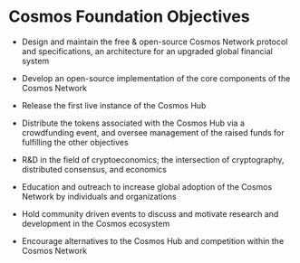 # Cosmos Foundation Objectives

- Design and maintain the free & open-source Cosmos Network protocol and specifications, an architecture for an upgraded global financial system

- Develop an open-source implementation of the core components of the Cosmos Network

- Release the first live instance of the Cosmos Hub

- Distribute the tokens associated with the Cosmos Hub via a crowdfunding event, and oversee management of the raised funds for fulfilling the other objectives

- R&D in the field of cryptoeconomics; the intersection of cryptography, distributed consensus, and economics

- Education and outreach to increase global adoption of the Cosmos Network by individuals and organizations

- Hold community driven events to discuss and motivate research and development in the Cosmos ecosystem    

- Encourage alternatives to the Cosmos Hub and competition within the Cosmos Network     


